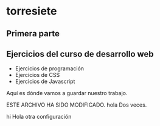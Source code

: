 # torresiete
## Primera parte
## Ejercicios del curso de desarrollo web


- Ejercicios de programación
- Ejercicios de CSS
- Ejercicios de Javascript


Aquí es dónde vamos a guardar nuestro trabajo.

ESTE ARCHIVO HA SIDO MODIFICADO.
hola
Dos veces.

hi
Hola
otra configuración

